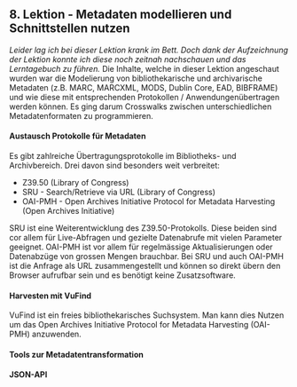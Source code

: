## 8. Lektion - Metadaten modellieren und Schnittstellen nutzen

_Leider lag ich bei dieser Lektion krank im Bett. Doch dank der Aufzeichnung der Lektion konnte ich diese noch zeitnah nachschauen und das Lerntagebuch zu führen._
Die Inhalte, welche in dieser Lektion angeschaut wurden war die Modelierung von bibliothekarische und archivarische Metadaten (z.B. MARC, MARCXML, MODS, Dublin Core, EAD, BIBFRAME) und wie diese mit entsprechenden Protokollen / Anwendungenübertragen werden können. Es ging darum Crosswalks zwischen unterschiedlichen Metadatenformaten zu programmieren.

#### Austausch Protokolle für Metadaten
Es gibt zahlreiche Übertragungsprotokolle im Bibliotheks- und Archivbereich. Drei davon sind besonders weit verbreitet:

- Z39.50 (Library of Congress)
- SRU - Search/Retrieve via URL (Library of Congress)
- OAI-PMH - Open Archives Initiative Protocol for Metadata Harvesting (Open Archives Initiative)

SRU ist eine Weiterentwicklung des Z39.50-Protokolls. Diese beiden sind cor allem für Live-Abfragen und gezielte Datenabrufe mit vielen Parameter geeignet. OAI-PMH ist vor allem für regelmässige Aktualisierungen oder Datenabzüge von grossen Mengen brauchbar. Bei SRU und auch OAI-PMH ist die Anfrage als URL zusammengestellt und können so direkt übern den Browser aufrufbar sein und es benötigt keine Zusatzsoftware.

#### Harvesten mit VuFind
VuFind ist ein freies bibliothekarisches Suchsystem. Man kann dies Nutzen um das Open Archives Initiative Protocol for Metadata Harvesting (OAI-PMH) anzuwenden.

#### Tools zur Metadatentransformation
#### JSON-API
